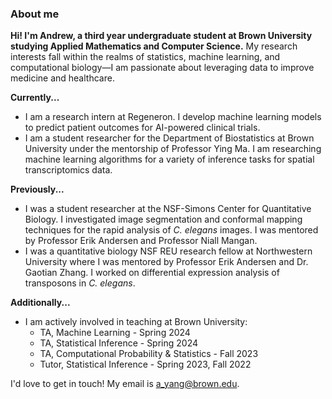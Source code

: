 ### About me

**Hi! I'm Andrew, a third year undergraduate student at Brown University studying Applied Mathematics and Computer Science.** My research interests fall within the realms of statistics, machine learning, and computational biology—I am passionate about leveraging data to improve medicine and healthcare. 

**Currently...**
- I am a research intern at Regeneron. I develop machine learning models to predict patient outcomes for AI-powered clinical trials. 
- I am a student researcher for the Department of Biostatistics at Brown University under the mentorship of Professor Ying Ma. I am researching machine learning algorithms for a variety of inference tasks for spatial transcriptomics data. 

**Previously...**
- I was a student researcher at the NSF-Simons Center for Quantitative Biology. I investigated image segmentation and conformal mapping techniques for the rapid analysis of _C. elegans_ images. I was mentored by Professor Erik Andersen and Professor Niall Mangan. 
- I was a quantitative biology NSF REU research fellow at Northwestern University where I was mentored by Professor Erik Andersen and Dr. Gaotian Zhang. I worked on differential expression analysis of transposons in _C. elegans_.

**Additionally...**
- I am actively involved in teaching at Brown University:
  - TA, Machine Learning - Spring 2024
  - TA, Statistical Inference - Spring 2024
  - TA, Computational Probability & Statistics - Fall 2023
  - Tutor, Statistical Inference - Spring 2023, Fall 2022

I'd love to get in touch! My email is [a_yang@brown.edu](a_yang@brown.edu). 

